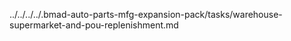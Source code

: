 ../../../../.bmad-auto-parts-mfg-expansion-pack/tasks/warehouse-supermarket-and-pou-replenishment.md